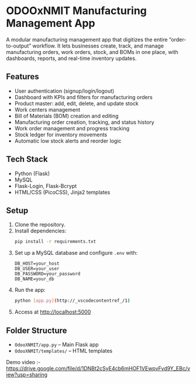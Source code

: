 # ODOOxNMIT Manufacturing Management App

A modular manufacturing management app that digitizes the entire “order-to-output” workflow. It lets businesses create, track, and manage manufacturing orders, work orders, stock, and BOMs in one place, with dashboards, reports, and real-time inventory updates.

## Features

- User authentication (signup/login/logout)
- Dashboard with KPIs and filters for manufacturing orders
- Product master: add, edit, delete, and update stock
- Work centers management
- Bill of Materials (BOM) creation and editing
- Manufacturing order creation, tracking, and status history
- Work order management and progress tracking
- Stock ledger for inventory movements
- Automatic low stock alerts and reorder logic

## Tech Stack

- Python (Flask)
- MySQL
- Flask-Login, Flask-Bcrypt
- HTML/CSS (PicoCSS), Jinja2 templates

## Setup

1. Clone the repository.
2. Install dependencies:
    ```sh
    pip install -r requirements.txt
    ```
3. Set up a MySQL database and configure `.env` with:
    ```
    DB_HOST=your_host
    DB_USER=your_user
    DB_PASSWORD=your_password
    DB_NAME=your_db
    ```
4. Run the app:
    ```sh
    python [app.py](http://_vscodecontentref_/1)
    ```
5. Access at [http://localhost:5000](http://localhost:5000)

## Folder Structure

- `OdooXNMIT/app.py` – Main Flask app
- `OdooXNMIT/templates/` – HTML templates


Demo video :- https://drive.google.com/file/d/1DNBt2cSyE4cb6mHOF1VEwpvFyd9Y_EBc/view?usp=sharing
